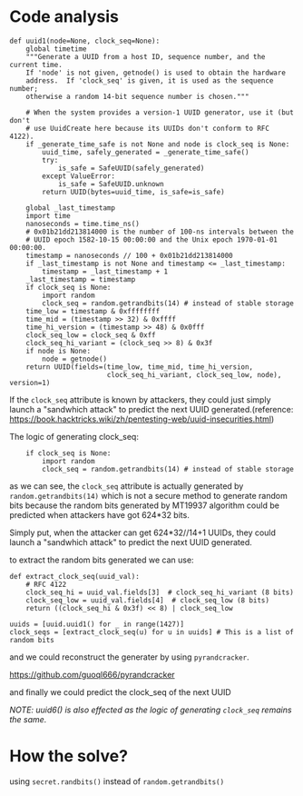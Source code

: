 # Code analysis

```
def uuid1(node=None, clock_seq=None):
    global timetime
    """Generate a UUID from a host ID, sequence number, and the current time.
    If 'node' is not given, getnode() is used to obtain the hardware
    address.  If 'clock_seq' is given, it is used as the sequence number;
    otherwise a random 14-bit sequence number is chosen."""

    # When the system provides a version-1 UUID generator, use it (but don't
    # use UuidCreate here because its UUIDs don't conform to RFC 4122).
    if _generate_time_safe is not None and node is clock_seq is None:
        uuid_time, safely_generated = _generate_time_safe()
        try:
            is_safe = SafeUUID(safely_generated)
        except ValueError:
            is_safe = SafeUUID.unknown
        return UUID(bytes=uuid_time, is_safe=is_safe)

    global _last_timestamp
    import time
    nanoseconds = time.time_ns()
    # 0x01b21dd213814000 is the number of 100-ns intervals between the
    # UUID epoch 1582-10-15 00:00:00 and the Unix epoch 1970-01-01 00:00:00.
    timestamp = nanoseconds // 100 + 0x01b21dd213814000
    if _last_timestamp is not None and timestamp <= _last_timestamp:
        timestamp = _last_timestamp + 1
    _last_timestamp = timestamp
    if clock_seq is None:
        import random
        clock_seq = random.getrandbits(14) # instead of stable storage
    time_low = timestamp & 0xffffffff
    time_mid = (timestamp >> 32) & 0xffff
    time_hi_version = (timestamp >> 48) & 0x0fff
    clock_seq_low = clock_seq & 0xff
    clock_seq_hi_variant = (clock_seq >> 8) & 0x3f
    if node is None:
        node = getnode()
    return UUID(fields=(time_low, time_mid, time_hi_version,
                        clock_seq_hi_variant, clock_seq_low, node), version=1)
```

If the `clock_seq` attribute is known by attackers, they could just simply launch a "sandwhich attack" to predict the next UUID generated.(reference: https://book.hacktricks.wiki/zh/pentesting-web/uuid-insecurities.html)

The logic of generating clock_seq:

```
    if clock_seq is None:
        import random
        clock_seq = random.getrandbits(14) # instead of stable storage
```

as we can see, the `clock_seq` attribute is actually generated by `random.getrandbits(14)` which is not a secure method to generate random bits because the random bits generated by MT19937 algorithm could be predicted when attackers have got 624*32 bits.

Simply put, when the attacker can get 624*32//14+1 UUIDs, they could launch a "sandwhich attack" to predict the next UUID generated.

to extract the random bits generated we can use:

```
def extract_clock_seq(uuid_val):
	# RFC 4122
    clock_seq_hi = uuid_val.fields[3]  # clock_seq_hi_variant (8 bits)
    clock_seq_low = uuid_val.fields[4]  # clock_seq_low (8 bits)
    return ((clock_seq_hi & 0x3f) << 8) | clock_seq_low

uuids = [uuid.uuid1() for _ in range(1427)]
clock_seqs = [extract_clock_seq(u) for u in uuids] # This is a list of random bits
```

and we could reconstruct the generater by using `pyrandcracker`.

https://github.com/guoql666/pyrandcracker

and finally we could predict the clock_seq of the next UUID

*NOTE: uuid6() is also effected as the logic of generating `clock_seq` remains the same.*

# How the solve?

using `secret.randbits()` instead of `random.getrandbits()`
